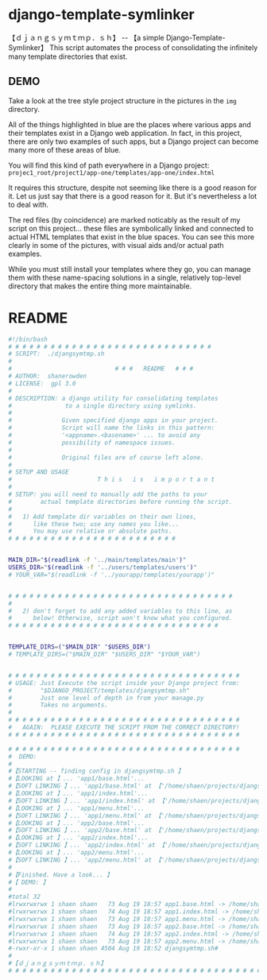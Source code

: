 # django-template-symlinker
【﻿ｄｊａｎｇｓｙｍｔｍｐ．ｓｈ】 --  【﻿a simple Django-Template-Symlinker】
This script automates the process of consolidating the infinitely many template directories that exist.

## DEMO
Take a look at the tree style project structure in the pictures in the `img` directory.

All of the things highlighted in blue are the places where various apps and their templates exist in a Django web application. In fact, in this project, there are only two examples of such apps, but a Django project can become many more of these areas of blue.

You will find this kind of path everywhere in a Django project:
`projec1_root/project1/app-one/templates/app-one/index.html`

It requires this structure, despite not seeming like there is a good reason for it. 
Let us just say that there is a good reason for it. But it's nevertheless a lot to deal with.

The red files (by coincidence) are marked noticably as the result of my script on this project... 
these files are symbolically linked and connected to actual HTML templates that exist in the blue spaces. 
You can see this more clearly in some of the pictures, with visual aids and/or actual path examples.

While you must still install your templates where they go, you can manage them with these name-spacing solutions in a single, relatively top-level directory that makes the entire thing more maintainable.

# README
```bash
#!/bin/bash
# # # # # # # # # # # # # # # # # # # # # # # # # # # # #
# SCRIPT:  ./djangsymtmp.sh
#
#                             # # #   README   # # #
# AUTHOR:  shanerowden
# LICENSE:  gpl 3.0
#
# DESCRIPTION: a django utility for consolidating templates
#               to a single directory using symlinks.
#
#              Given specified django apps in your project.
#              Script will name the links in this pattern:
#              '<appname>.<basename>' ... to avoid any
#              possibility of namespace issues.
#
#              Original files are of course left alone.
#
# SETUP AND USAGE
#                        T h i s   i s   i m p o r t a n t
#
# SETUP: you will need to manually add the paths to your
#        actual template directories before running the script.
#
#   1) Add template dir variables on their own lines,
#      like these two; use any names you like...
#      You may use relative or absolute paths.
# # # # # # # # # # # # # # # # # # # # # # # #


MAIN_DIR="$(readlink -f '../main/templates/main')"
USERS_DIR="$(readlink -f '../users/templates/users')"
# YOUR_VAR="$(readlink -f '../yourapp/templates/yourapp')"


# # # # # # # # # # # # # # # # # # # # # # # # # # # # # # # #
#
#   2) don't forget to add any added variables to this line, as
#      below! Otherwise, script won't know what you configured.
# # # # # # # # # # # # # # # # # # # # # # # # # # # # # #


TEMPLATE_DIRS=("$MAIN_DIR" "$USERS_DIR")
# TEMPLATE_DIRS=("$MAIN_DIR" "$USERS_DIR" "$YOUR_VAR")


# # # # # # # # # # # # # # # # # # # # # # # # # # # # # # # # #
# USAGE: Just Execute the script inside your Django project from:
#        "$DJANGO_PROJECT/templates/djangsymtmp.sh"
#        Just one level of depth in from your manage.py
#        Takes no arguments.
#
# # # # # # # # # # # # # # # # # # # # # # # # # # # # # # # # #
#   AGAIN:  PLEASE EXECUTE THE SCRIPT FROM THE CORRECT DIRECTORY!
# # # # # # # # # # # # # # # # # # # # # # # # # # # # # # # # #

# # # # # # # # # # # # # # # # # # # # # # # # # # # # # # # # #
#  DEMO:
#
#【﻿STARTING -- finding config in djangsymtmp.sh 】
#【﻿LOOKING at 】... 'app1/base.html'...
#【﻿SOFT LINKING 】... 'app1/base.html' at 【﻿'/home/shaen/projects/djangsymtmp.sh/project/templates/app1.base.html' 】
#【﻿LOOKING at 】... 'app1/index.html'...
#【﻿SOFT LINKING 】... 'app1/index.html' at 【﻿'/home/shaen/projects/djangsymtmp.sh/project/templates/app1.index.html' 】
#【﻿LOOKING at 】... 'app1/menu.html'...
#【﻿SOFT LINKING 】... 'app1/menu.html' at 【﻿'/home/shaen/projects/djangsymtmp.sh/project/templates/app1.menu.html' 】
#【﻿LOOKING at 】... 'app2/base.html'...
#【﻿SOFT LINKING 】... 'app2/base.html' at 【﻿'/home/shaen/projects/djangsymtmp.sh/project/templates/app2.base.html' 】
#【﻿LOOKING at 】... 'app2/index.html'...
#【﻿SOFT LINKING 】... 'app2/index.html' at 【﻿'/home/shaen/projects/djangsymtmp.sh/project/templates/app2.index.html' 】
#【﻿LOOKING at 】... 'app2/menu.html'...
#【﻿SOFT LINKING 】... 'app2/menu.html' at 【﻿'/home/shaen/projects/djangsymtmp.sh/project/templates/app2.menu.html' 】
#
#【﻿Finished. Have a look... 】
#【 DEMO: 】
#
#total 32
#lrwxrwxrwx 1 shaen shaen   73 Aug 19 18:57 app1.base.html -> /home/shaen/projects/djangsymtmp.sh/project/app1/templates/app1/base.html
#lrwxrwxrwx 1 shaen shaen   74 Aug 19 18:57 app1.index.html -> /home/shaen/projects/djangsymtmp.sh/project/app1/templates/app1/index.html
#lrwxrwxrwx 1 shaen shaen   73 Aug 19 18:57 app1.menu.html -> /home/shaen/projects/djangsymtmp.sh/project/app1/templates/app1/menu.html
#lrwxrwxrwx 1 shaen shaen   73 Aug 19 18:57 app2.base.html -> /home/shaen/projects/djangsymtmp.sh/project/app2/templates/app2/base.html
#lrwxrwxrwx 1 shaen shaen   74 Aug 19 18:57 app2.index.html -> /home/shaen/projects/djangsymtmp.sh/project/app2/templates/app2/index.html
#lrwxrwxrwx 1 shaen shaen   73 Aug 19 18:57 app2.menu.html -> /home/shaen/projects/djangsymtmp.sh/project/app2/templates/app2/menu.html
#-rwxr-xr-x 1 shaen shaen 4504 Aug 19 18:52 djangsymtmp.sh#
#
#【﻿ｄｊａｎｇｓｙｍｔｍｐ．ｓｈ】
# # # # # # # # # # # # # # # # # # # # # # # # # # # # # # # # # # # # # # # # # # # # # # # # # # # # # # # # # # # # # # # # # # # # # # # # # # # # # #
```
